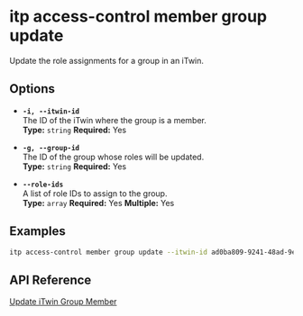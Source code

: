 # itp access-control member group update

Update the role assignments for a group in an iTwin.

## Options

- **`-i, --itwin-id`**  
  The ID of the iTwin where the group is a member.  
  **Type:** `string` **Required:** Yes

- **`-g, --group-id`**  
  The ID of the group whose roles will be updated.  
  **Type:** `string` **Required:** Yes

- **`--role-ids`**  
  A list of role IDs to assign to the group.  
  **Type:** `array` **Required:** Yes **Multiple:** Yes

## Examples

```bash
itp access-control member group update --itwin-id ad0ba809-9241-48ad-9eb0-c8038c1a1d51 --group-id group1-id --role-ids role1-id --role-ids role2-id
```

## API Reference

[Update iTwin Group Member](https://developer.bentley.com/apis/access-control-v2/operations/update-itwin-group-member/)
